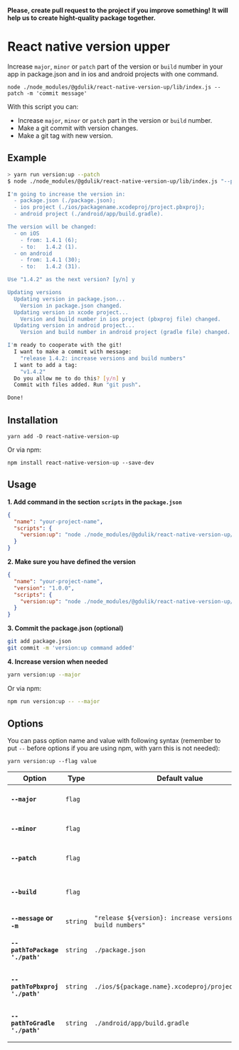 **Please, create pull request to the project if you improve something!**
**It will help us to create hight-quality package together.**

# React native version upper

Increase `major`, `minor` or `patch` part of the version or `build` number in your app in package.json and in ios and android projects with one command.

```
node ./node_modules/@gdulik/react-native-version-up/lib/index.js --patch -m 'commit message'
```

With this script you can:

- Increase `major`, `minor` or `patch` part in the version or `build` number.
- Make a git commit with version changes.
- Make a git tag with new version.

## Example

```bash
> yarn run version:up --patch
$ node ./node_modules/@gdulik/react-native-version-up/lib/index.js "--patch"

I'm going to increase the version in:
  - package.json (./package.json);
  - ios project (./ios/packagename.xcodeproj/project.pbxproj);
  - android project (./android/app/build.gradle).

The version will be changed:
  - on iOS
    - from: 1.4.1 (6);
    - to:   1.4.2 (1).
  - on android
    - from: 1.4.1 (30);
    - to:   1.4.2 (31).

Use "1.4.2" as the next version? [y/n] y

Updating versions
  Updating version in package.json...
    Version in package.json changed.
  Updating version in xcode project...
    Version and build number in ios project (pbxproj file) changed.
  Updating version in android project...
    Version and build number in android project (gradle file) changed.

I'm ready to cooperate with the git!
  I want to make a commit with message:
    "release 1.4.2: increase versions and build numbers"
  I want to add a tag:
    "v1.4.2"
  Do you allow me to do this? [y/n] y
  Commit with files added. Run "git push".

Done!
```

## Installation

```
yarn add -D react-native-version-up
```

Or via npm:

```
npm install react-native-version-up --save-dev
```

## Usage

**1. Add command in the section `scripts` in the `package.json`**

```json
{
  "name": "your-project-name",
  "scripts": {
    "version:up": "node ./node_modules/@gdulik/react-native-version-up/lib/index.js"
  }
}
```

**2. Make sure you have defined the version**

```json
{
  "name": "your-project-name",
  "version": "1.0.0",
  "scripts": {
    "version:up": "node ./node_modules/@gdulik/react-native-version-up/lib/index.js"
  }
}
```

**3. Commit the package.json (optional)**

```bash
git add package.json
git commit -m 'version:up command added'
```

**4. Increase version when needed**

```bash
yarn version:up --major
```

Or via npm:

```bash
npm run version:up -- --major
```

## Options

You can pass option name and value with following syntax (remember to put `--` before options if you are using npm, with yarn this is not needed):

```
yarn version:up --flag value
```

| **Option**                     | **Type** | **Default value**                                           | **Description**                                           |
| ------------------------------ | -------- | ----------------------------------------------------------- | --------------------------------------------------------- |
| **`--major`**                  | `flag`   |                                                             | Increase `major` version:<br/>**0**.0.0 -> **1**.0.0      |
| **`--minor`**                  | `flag`   |                                                             | Increase `minor` version:<br/>0.**0**.0 -> 0.**1**.0      |
| **`--patch`**                  | `flag`   |                                                             | Increase `patch` version:<br/>0.0.**0** -> 0.0.**1**      |
| **`--build`**                  | `flag`   |                                                             | Increase `build` number:<br/>0.0.0(**1**) -> 0.0.0(**2**) |
| **`--message` or `-m`**        | `string` | `"release ${version}: increase versions and build numbers"` | Custom commit message.                                    |
| **`--pathToPackage './path'`** | `string` | `./package.json`                                            | Path to `package.json` file in your project.              |
| **`--pathToPbxproj './path'`** | `string` | `./ios/${package.name}.xcodeproj/project.pbxproj`           | Path to `project.pbxproj` file (ios project).             |
| **`--pathToGradle './path'`**  | `string` | `./android/app/build.gradle`                                | Path to `build.gradle` file (android project).            |
